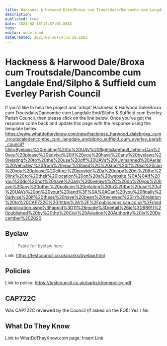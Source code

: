 ```yaml
---
title: Hackness & Harwood Dale/Broxa cum Troutsdale/Dancombe cum Langdale End/Silpho & Suffield cum Everley Parish Council
description: 
published: true
date: 2021-02-16T14:57:03.886Z
tags: 
editor: undefined
dateCreated: 2021-02-16T14:56:59.628Z
---
```


# Hackness & Harwood Dale/Broxa cum Troutsdale/Dancombe cum Langdale End/Silpho & Suffield cum Everley Parish Council
If you'd like to help the project and 'adopt' Hackness & Harwood Dale/Broxa cum Troutsdale/Dancombe cum Langdale End/Silpho & Suffield cum Everley Parish Council, then please click on the link below. Once you've got the response come back and update this page with the response using the template below.
https://www.whatdotheyknow.com/new/hackness_harwood_dalebroxa_cum_troutsdaledancombe_cum_langdale_endsilpho_suffield_cum_everley_parish_council?title=Byelaws%20relating%20to%20UAV%20flights&default_letter=Can%20you%20please%20advise%20if%20you%20have%20any%20byelaws%20relating%20to%20the%20use%20off%20UAVs%20(Unmanned%20Aerial%20Vehicles)%20from%20your%20land%2C%20and%20if%20so%20can%20you%20please%20either%20provide%20a%20copy%20or%20the%20link%20to%20their%20location%20on%20a%20website.%0A%0AIf%20you%20do%20not%20have%20any%20byelaws%2C%20do%20you%20have%20any%20other%20policies%20relating%20to%20the%20use%20of%20UAVs%20on%20your%20land%3F%0A%0ACan%20you%20finally%20advise%20if%20these%20have%20been%20reviewed%20in%20relation%20to%20CAP722C%20(https%3A%2F%2Fpublicapps.caa.co.uk%2Fmodalapplication.aspx%3Fappid%3D11%26mode%3Ddetail%26id%3D9891)%20published%20by%20the%20Civil%20Aviation%20Authority%20in%20December%202020.

## Byelaw
> Paste full byelaw here

Link:
https://testcouncil.co.uk/parks/byelaw.html

## Policies
Link to policy:
https://testcouncil.co.uk/parks/dronepolicy.pdf

## CAP722C

Was CAP722C reviewed by the Council (if asked on the FOI): Yes / No

## What Do They Know

Link to WhatDoTheyKnow.com page:
Insert Link

